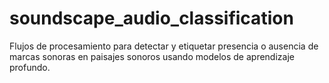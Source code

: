 # soundscape_audio_classification
Flujos de procesamiento para detectar y etiquetar presencia o ausencia de marcas sonoras en paisajes sonoros usando modelos de aprendizaje profundo.
